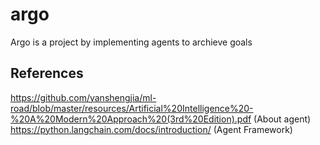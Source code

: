 # argo
Argo is a project by implementing agents to archieve goals

## References 
https://github.com/yanshengjia/ml-road/blob/master/resources/Artificial%20Intelligence%20-%20A%20Modern%20Approach%20(3rd%20Edition).pdf    (About agent)
https://python.langchain.com/docs/introduction/    (Agent Framework)
